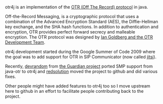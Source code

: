 otr4j is an implementation of the [OTR (Off The Record) protocol][1]
in java.

Off-the-Record Messaging, is a cryptographic protocol that uses a
combination of the Advanced Encryption Standard (AES), the
Diffie-Hellman key exchange, and the SHA hash functions. In addition
to authentication and encryption, OTR provides perfect forward secrecy
and malleable encryption. The OTR protocol was designed by [Ian
Goldberg and the OTR Development Team][2].

otr4j development started during the Google Summer of Code 2009 where
the goal was to add support for OTR in SIP Communicator (now called
[jitsi][3]).

Recently, [devrandom][4] from [the Guardian project][6] ported SMP
support from java-otr to otr4j and [redsolution][5] moved the project
to github and did various fixes.

Other people might have added features to otr4j too so I move upstream
here to github in an effort to facilitate people contributing back to
the project.

  [1]: http://www.cypherpunks.ca/otr/
  [2]: http://www.cypherpunks.ca/otr/people.php
  [3]: http://www.jitsi.org/
  [4]: http://github.com/devrandom
  [5]: http://github.com/redsolution
  [6]: http://theguardianproject.info
